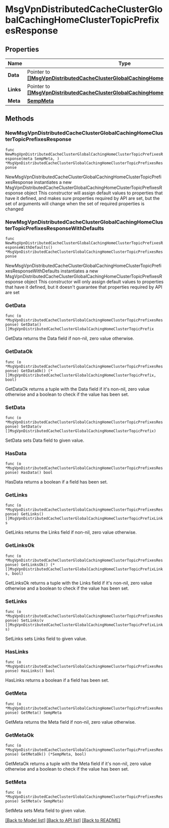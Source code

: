 # MsgVpnDistributedCacheClusterGlobalCachingHomeClusterTopicPrefixesResponse

## Properties

Name | Type | Description | Notes
------------ | ------------- | ------------- | -------------
**Data** | Pointer to [**[]MsgVpnDistributedCacheClusterGlobalCachingHomeClusterTopicPrefix**](MsgVpnDistributedCacheClusterGlobalCachingHomeClusterTopicPrefix.md) |  | [optional] 
**Links** | Pointer to [**[]MsgVpnDistributedCacheClusterGlobalCachingHomeClusterTopicPrefixLinks**](MsgVpnDistributedCacheClusterGlobalCachingHomeClusterTopicPrefixLinks.md) |  | [optional] 
**Meta** | [**SempMeta**](SempMeta.md) |  | 

## Methods

### NewMsgVpnDistributedCacheClusterGlobalCachingHomeClusterTopicPrefixesResponse

`func NewMsgVpnDistributedCacheClusterGlobalCachingHomeClusterTopicPrefixesResponse(meta SempMeta, ) *MsgVpnDistributedCacheClusterGlobalCachingHomeClusterTopicPrefixesResponse`

NewMsgVpnDistributedCacheClusterGlobalCachingHomeClusterTopicPrefixesResponse instantiates a new MsgVpnDistributedCacheClusterGlobalCachingHomeClusterTopicPrefixesResponse object
This constructor will assign default values to properties that have it defined,
and makes sure properties required by API are set, but the set of arguments
will change when the set of required properties is changed

### NewMsgVpnDistributedCacheClusterGlobalCachingHomeClusterTopicPrefixesResponseWithDefaults

`func NewMsgVpnDistributedCacheClusterGlobalCachingHomeClusterTopicPrefixesResponseWithDefaults() *MsgVpnDistributedCacheClusterGlobalCachingHomeClusterTopicPrefixesResponse`

NewMsgVpnDistributedCacheClusterGlobalCachingHomeClusterTopicPrefixesResponseWithDefaults instantiates a new MsgVpnDistributedCacheClusterGlobalCachingHomeClusterTopicPrefixesResponse object
This constructor will only assign default values to properties that have it defined,
but it doesn't guarantee that properties required by API are set

### GetData

`func (o *MsgVpnDistributedCacheClusterGlobalCachingHomeClusterTopicPrefixesResponse) GetData() []MsgVpnDistributedCacheClusterGlobalCachingHomeClusterTopicPrefix`

GetData returns the Data field if non-nil, zero value otherwise.

### GetDataOk

`func (o *MsgVpnDistributedCacheClusterGlobalCachingHomeClusterTopicPrefixesResponse) GetDataOk() (*[]MsgVpnDistributedCacheClusterGlobalCachingHomeClusterTopicPrefix, bool)`

GetDataOk returns a tuple with the Data field if it's non-nil, zero value otherwise
and a boolean to check if the value has been set.

### SetData

`func (o *MsgVpnDistributedCacheClusterGlobalCachingHomeClusterTopicPrefixesResponse) SetData(v []MsgVpnDistributedCacheClusterGlobalCachingHomeClusterTopicPrefix)`

SetData sets Data field to given value.

### HasData

`func (o *MsgVpnDistributedCacheClusterGlobalCachingHomeClusterTopicPrefixesResponse) HasData() bool`

HasData returns a boolean if a field has been set.

### GetLinks

`func (o *MsgVpnDistributedCacheClusterGlobalCachingHomeClusterTopicPrefixesResponse) GetLinks() []MsgVpnDistributedCacheClusterGlobalCachingHomeClusterTopicPrefixLinks`

GetLinks returns the Links field if non-nil, zero value otherwise.

### GetLinksOk

`func (o *MsgVpnDistributedCacheClusterGlobalCachingHomeClusterTopicPrefixesResponse) GetLinksOk() (*[]MsgVpnDistributedCacheClusterGlobalCachingHomeClusterTopicPrefixLinks, bool)`

GetLinksOk returns a tuple with the Links field if it's non-nil, zero value otherwise
and a boolean to check if the value has been set.

### SetLinks

`func (o *MsgVpnDistributedCacheClusterGlobalCachingHomeClusterTopicPrefixesResponse) SetLinks(v []MsgVpnDistributedCacheClusterGlobalCachingHomeClusterTopicPrefixLinks)`

SetLinks sets Links field to given value.

### HasLinks

`func (o *MsgVpnDistributedCacheClusterGlobalCachingHomeClusterTopicPrefixesResponse) HasLinks() bool`

HasLinks returns a boolean if a field has been set.

### GetMeta

`func (o *MsgVpnDistributedCacheClusterGlobalCachingHomeClusterTopicPrefixesResponse) GetMeta() SempMeta`

GetMeta returns the Meta field if non-nil, zero value otherwise.

### GetMetaOk

`func (o *MsgVpnDistributedCacheClusterGlobalCachingHomeClusterTopicPrefixesResponse) GetMetaOk() (*SempMeta, bool)`

GetMetaOk returns a tuple with the Meta field if it's non-nil, zero value otherwise
and a boolean to check if the value has been set.

### SetMeta

`func (o *MsgVpnDistributedCacheClusterGlobalCachingHomeClusterTopicPrefixesResponse) SetMeta(v SempMeta)`

SetMeta sets Meta field to given value.



[[Back to Model list]](../README.md#documentation-for-models) [[Back to API list]](../README.md#documentation-for-api-endpoints) [[Back to README]](../README.md)


